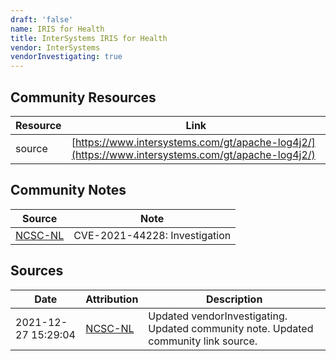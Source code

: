 ```yaml
---
draft: 'false'
name: IRIS for Health
title: InterSystems IRIS for Health
vendor: InterSystems
vendorInvestigating: true
---
```



## Community Resources
| Resource | Link |
| --- | --- |
| source | [https://www.intersystems.com/gt/apache-log4j2/](https://www.intersystems.com/gt/apache-log4j2/) |

## Community Notes
| Source | Note |
| --- | --- |
| [NCSC-NL](https://github.com/NCSC-NL/log4shell/blob/main/software/README.md) | CVE-2021-44228: Investigation </ul> |

## Sources
| Date | Attribution | Description |
| --- | --- | --- |
| 2021-12-27 15:29:04 | [NCSC-NL](https://github.com/NCSC-NL/log4shell/blob/main/software/README.md) | Updated vendorInvestigating. Updated community note. Updated community link source.  |
